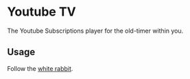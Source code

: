 # Youtube TV

The Youtube Subscriptions player for the old-timer within you.

## Usage

Follow the [white rabbit](https://unrob.github.com/youtube-tv).